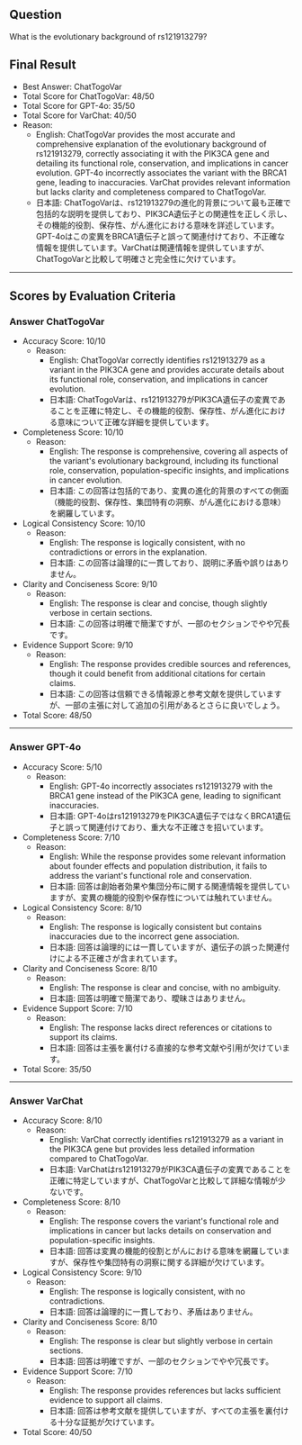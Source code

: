 ## Question

What is the evolutionary background of rs121913279?

## Final Result

- Best Answer: ChatTogoVar
- Total Score for ChatTogoVar: 48/50
- Total Score for GPT-4o: 35/50
- Total Score for VarChat: 40/50
- Reason:
  - English: ChatTogoVar provides the most accurate and comprehensive explanation of the evolutionary background of rs121913279, correctly associating it with the PIK3CA gene and detailing its functional role, conservation, and implications in cancer evolution. GPT-4o incorrectly associates the variant with the BRCA1 gene, leading to inaccuracies. VarChat provides relevant information but lacks clarity and completeness compared to ChatTogoVar.
  - 日本語: ChatTogoVarは、rs121913279の進化的背景について最も正確で包括的な説明を提供しており、PIK3CA遺伝子との関連性を正しく示し、その機能的役割、保存性、がん進化における意味を詳述しています。GPT-4oはこの変異をBRCA1遺伝子と誤って関連付けており、不正確な情報を提供しています。VarChatは関連情報を提供していますが、ChatTogoVarと比較して明確さと完全性に欠けています。

---

## Scores by Evaluation Criteria

### Answer ChatTogoVar
- Accuracy Score: 10/10
  - Reason: 
    - English: ChatTogoVar correctly identifies rs121913279 as a variant in the PIK3CA gene and provides accurate details about its functional role, conservation, and implications in cancer evolution.
    - 日本語: ChatTogoVarは、rs121913279がPIK3CA遺伝子の変異であることを正確に特定し、その機能的役割、保存性、がん進化における意味について正確な詳細を提供しています。
- Completeness Score: 10/10
  - Reason: 
    - English: The response is comprehensive, covering all aspects of the variant's evolutionary background, including its functional role, conservation, population-specific insights, and implications in cancer evolution.
    - 日本語: この回答は包括的であり、変異の進化的背景のすべての側面（機能的役割、保存性、集団特有の洞察、がん進化における意味）を網羅しています。
- Logical Consistency Score: 10/10
  - Reason: 
    - English: The response is logically consistent, with no contradictions or errors in the explanation.
    - 日本語: この回答は論理的に一貫しており、説明に矛盾や誤りはありません。
- Clarity and Conciseness Score: 9/10
  - Reason: 
    - English: The response is clear and concise, though slightly verbose in certain sections.
    - 日本語: この回答は明確で簡潔ですが、一部のセクションでやや冗長です。
- Evidence Support Score: 9/10
  - Reason: 
    - English: The response provides credible sources and references, though it could benefit from additional citations for certain claims.
    - 日本語: この回答は信頼できる情報源と参考文献を提供していますが、一部の主張に対して追加の引用があるとさらに良いでしょう。
- Total Score: 48/50

---

### Answer GPT-4o
- Accuracy Score: 5/10
  - Reason: 
    - English: GPT-4o incorrectly associates rs121913279 with the BRCA1 gene instead of the PIK3CA gene, leading to significant inaccuracies.
    - 日本語: GPT-4oはrs121913279をPIK3CA遺伝子ではなくBRCA1遺伝子と誤って関連付けており、重大な不正確さを招いています。
- Completeness Score: 7/10
  - Reason: 
    - English: While the response provides some relevant information about founder effects and population distribution, it fails to address the variant's functional role and conservation.
    - 日本語: 回答は創始者効果や集団分布に関する関連情報を提供していますが、変異の機能的役割や保存性については触れていません。
- Logical Consistency Score: 8/10
  - Reason: 
    - English: The response is logically consistent but contains inaccuracies due to the incorrect gene association.
    - 日本語: 回答は論理的には一貫していますが、遺伝子の誤った関連付けによる不正確さが含まれています。
- Clarity and Conciseness Score: 8/10
  - Reason: 
    - English: The response is clear and concise, with no ambiguity.
    - 日本語: 回答は明確で簡潔であり、曖昧さはありません。
- Evidence Support Score: 7/10
  - Reason: 
    - English: The response lacks direct references or citations to support its claims.
    - 日本語: 回答は主張を裏付ける直接的な参考文献や引用が欠けています。
- Total Score: 35/50

---

### Answer VarChat
- Accuracy Score: 8/10
  - Reason: 
    - English: VarChat correctly identifies rs121913279 as a variant in the PIK3CA gene but provides less detailed information compared to ChatTogoVar.
    - 日本語: VarChatはrs121913279がPIK3CA遺伝子の変異であることを正確に特定していますが、ChatTogoVarと比較して詳細な情報が少ないです。
- Completeness Score: 8/10
  - Reason: 
    - English: The response covers the variant's functional role and implications in cancer but lacks details on conservation and population-specific insights.
    - 日本語: 回答は変異の機能的役割とがんにおける意味を網羅していますが、保存性や集団特有の洞察に関する詳細が欠けています。
- Logical Consistency Score: 9/10
  - Reason: 
    - English: The response is logically consistent, with no contradictions.
    - 日本語: 回答は論理的に一貫しており、矛盾はありません。
- Clarity and Conciseness Score: 8/10
  - Reason: 
    - English: The response is clear but slightly verbose in certain sections.
    - 日本語: 回答は明確ですが、一部のセクションでやや冗長です。
- Evidence Support Score: 7/10
  - Reason: 
    - English: The response provides references but lacks sufficient evidence to support all claims.
    - 日本語: 回答は参考文献を提供していますが、すべての主張を裏付ける十分な証拠が欠けています。
- Total Score: 40/50